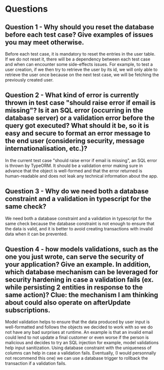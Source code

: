 # Questions

## Question 1 - Why should you reset the database before each test case? Give examples of issues you may meet otherwise.
Before each test case, it is mandatory to reset the entries in the user table. If we do not reset it, there will be a dependency between each test case and when can encounter some side-effects issues. For example, to test a user creation, if we then try to retrieve the user by its id, we will only able to retrieve the user once because on the next test case, we will be fetching the previously created user.

## Question 2 - What kind of error is currently thrown in test case "should raise error if email is missing"? Is it an SQL error (occurring in the database server) or a validation error before the query got executed? What should it be, so it is easy and secure to format an error message to the end user (considering security, message internationalisation, etc.)?
In the current test case "should raise error if email is missing", an SQL error is thrown by TypeORM. It should be a validation error making sure in advance that the object is well-formed and that the error returned is human-readable and does not leak any technical information about the app.

## Question 3 - Why do we need both a database constraint and a validation in typescript for the same check?
We need both a database constraint and a validation in typescript for the same check because the database constraint is not enough to ensure that the data is valid, and it is better to avoid creating transactions with invalid data when it can be prevented.

## Question 4 - how models validations, such as the one you just wrote, can serve the security of your application? Give an example. In addition, which database mechanism can be leveraged for security hardening in case a validation fails (ex. while persisting 2 entities in response to the same action)? Clue: the mechanism I am thinking about could also operate on afterUpdate subscriptions.
Model validation helps to ensure that the data produced by user input is well-formatted and follows the objects we decided to work with so we do not have any bad surprises at runtime. An example is that an invalid email could lend to not update a final customer or even worse if the person is malicious and decides to try an SQL injection for example, model validations help input sanitization. Using database constraint with the uniqueness of columns can help in case a validation fails. Eventually, (I would personnally not recommend this one) we can use a database trigger to rollback the transaction if a validation fails.  


